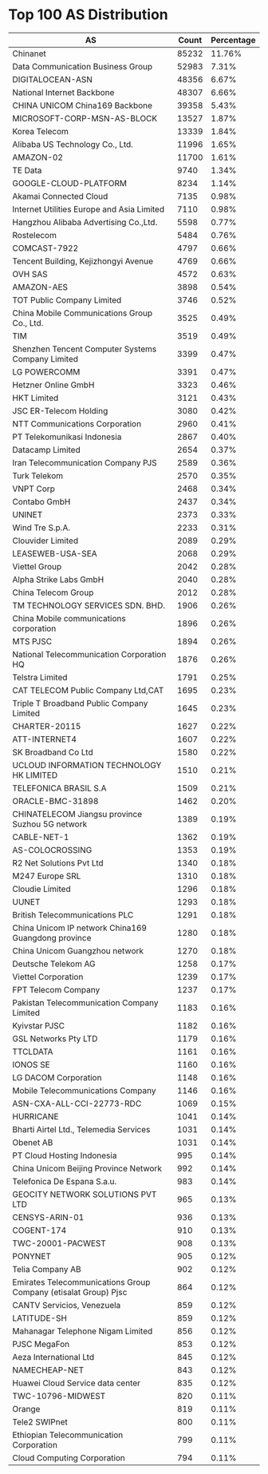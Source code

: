 # Top 100 AS Distribution
| AS | Count | Percentage |
|----|----|----|
| Chinanet | 85232 | 11.76% |
| Data Communication Business Group | 52983 | 7.31% |
| DIGITALOCEAN-ASN | 48356 | 6.67% |
| National Internet Backbone | 48307 | 6.66% |
| CHINA UNICOM China169 Backbone | 39358 | 5.43% |
| MICROSOFT-CORP-MSN-AS-BLOCK | 13527 | 1.87% |
| Korea Telecom | 13339 | 1.84% |
| Alibaba US Technology Co., Ltd. | 11996 | 1.65% |
| AMAZON-02 | 11700 | 1.61% |
| TE Data | 9740 | 1.34% |
| GOOGLE-CLOUD-PLATFORM | 8234 | 1.14% |
| Akamai Connected Cloud | 7135 | 0.98% |
| Internet Utilities Europe and Asia Limited | 7110 | 0.98% |
| Hangzhou Alibaba Advertising Co.,Ltd. | 5598 | 0.77% |
| Rostelecom | 5484 | 0.76% |
| COMCAST-7922 | 4797 | 0.66% |
| Tencent Building, Kejizhongyi Avenue | 4769 | 0.66% |
| OVH SAS | 4572 | 0.63% |
| AMAZON-AES | 3898 | 0.54% |
| TOT Public Company Limited | 3746 | 0.52% |
| China Mobile Communications Group Co., Ltd. | 3525 | 0.49% |
| TIM | 3519 | 0.49% |
| Shenzhen Tencent Computer Systems Company Limited | 3399 | 0.47% |
| LG POWERCOMM | 3391 | 0.47% |
| Hetzner Online GmbH | 3323 | 0.46% |
| HKT Limited | 3121 | 0.43% |
| JSC ER-Telecom Holding | 3080 | 0.42% |
| NTT Communications Corporation | 2960 | 0.41% |
| PT Telekomunikasi Indonesia | 2867 | 0.40% |
| Datacamp Limited | 2654 | 0.37% |
| Iran Telecommunication Company PJS | 2589 | 0.36% |
| Turk Telekom | 2570 | 0.35% |
| VNPT Corp | 2468 | 0.34% |
| Contabo GmbH | 2437 | 0.34% |
| UNINET | 2373 | 0.33% |
| Wind Tre S.p.A. | 2233 | 0.31% |
| Clouvider Limited | 2089 | 0.29% |
| LEASEWEB-USA-SEA | 2068 | 0.29% |
| Viettel Group | 2042 | 0.28% |
| Alpha Strike Labs GmbH | 2040 | 0.28% |
| China Telecom Group | 2012 | 0.28% |
| TM TECHNOLOGY SERVICES SDN. BHD. | 1906 | 0.26% |
| China Mobile communications corporation | 1896 | 0.26% |
| MTS PJSC | 1894 | 0.26% |
| National Telecommunication Corporation HQ | 1876 | 0.26% |
| Telstra Limited | 1791 | 0.25% |
| CAT TELECOM Public Company Ltd,CAT | 1695 | 0.23% |
| Triple T Broadband Public Company Limited | 1645 | 0.23% |
| CHARTER-20115 | 1627 | 0.22% |
| ATT-INTERNET4 | 1607 | 0.22% |
| SK Broadband Co Ltd | 1580 | 0.22% |
| UCLOUD INFORMATION TECHNOLOGY HK LIMITED | 1510 | 0.21% |
| TELEFONICA BRASIL S.A | 1509 | 0.21% |
| ORACLE-BMC-31898 | 1462 | 0.20% |
| CHINATELECOM Jiangsu province Suzhou 5G network | 1389 | 0.19% |
| CABLE-NET-1 | 1362 | 0.19% |
| AS-COLOCROSSING | 1353 | 0.19% |
| R2 Net Solutions Pvt Ltd | 1340 | 0.18% |
| M247 Europe SRL | 1310 | 0.18% |
| Cloudie Limited | 1296 | 0.18% |
| UUNET | 1293 | 0.18% |
| British Telecommunications PLC | 1291 | 0.18% |
| China Unicom IP network China169 Guangdong province | 1280 | 0.18% |
| China Unicom Guangzhou network | 1270 | 0.18% |
| Deutsche Telekom AG | 1258 | 0.17% |
| Viettel Corporation | 1239 | 0.17% |
| FPT Telecom Company | 1237 | 0.17% |
| Pakistan Telecommunication Company Limited | 1183 | 0.16% |
| Kyivstar PJSC | 1182 | 0.16% |
| GSL Networks Pty LTD | 1179 | 0.16% |
| TTCLDATA | 1161 | 0.16% |
| IONOS SE | 1160 | 0.16% |
| LG DACOM Corporation | 1148 | 0.16% |
| Mobile Telecommunications Company | 1146 | 0.16% |
| ASN-CXA-ALL-CCI-22773-RDC | 1069 | 0.15% |
| HURRICANE | 1041 | 0.14% |
| Bharti Airtel Ltd., Telemedia Services | 1031 | 0.14% |
| Obenet AB | 1031 | 0.14% |
| PT Cloud Hosting Indonesia | 995 | 0.14% |
| China Unicom Beijing Province Network | 992 | 0.14% |
| Telefonica De Espana S.a.u. | 983 | 0.14% |
| GEOCITY NETWORK SOLUTIONS PVT LTD | 965 | 0.13% |
| CENSYS-ARIN-01 | 936 | 0.13% |
| COGENT-174 | 910 | 0.13% |
| TWC-20001-PACWEST | 908 | 0.13% |
| PONYNET | 905 | 0.12% |
| Telia Company AB | 902 | 0.12% |
| Emirates Telecommunications Group Company (etisalat Group) Pjsc | 864 | 0.12% |
| CANTV Servicios, Venezuela | 859 | 0.12% |
| LATITUDE-SH | 859 | 0.12% |
| Mahanagar Telephone Nigam Limited | 856 | 0.12% |
| PJSC MegaFon | 853 | 0.12% |
| Aeza International Ltd | 845 | 0.12% |
| NAMECHEAP-NET | 843 | 0.12% |
| Huawei Cloud Service data center | 835 | 0.12% |
| TWC-10796-MIDWEST | 820 | 0.11% |
| Orange | 819 | 0.11% |
| Tele2 SWIPnet | 800 | 0.11% |
| Ethiopian Telecommunication Corporation | 799 | 0.11% |
| Cloud Computing Corporation | 794 | 0.11% |
